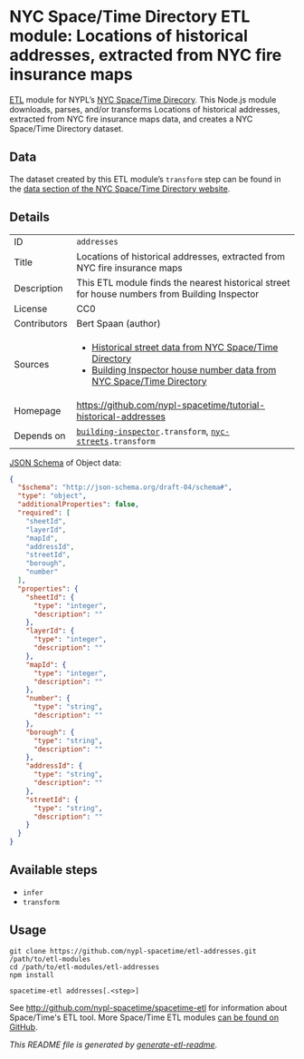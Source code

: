 # NYC Space/Time Directory ETL module: Locations of historical addresses, extracted from NYC fire insurance maps

[ETL](https://en.wikipedia.org/wiki/Extract,_transform,_load) module for NYPL’s [NYC Space/Time Direcory](http://spacetime.nypl.org/). This Node.js module downloads, parses, and/or transforms Locations of historical addresses, extracted from NYC fire insurance maps data, and creates a NYC Space/Time Directory dataset.


## Data

The dataset created by this ETL module’s `transform` step can be found in the [data section of the NYC Space/Time Directory website](http://spacetime.nypl.org/#data-addresses).

## Details

<table>
<tbody>

<tr>
<td>ID</td>
<td><code>addresses</code></td>
</tr>

<tr>
<td>Title</td>
<td>Locations of historical addresses, extracted from NYC fire insurance maps</td>
</tr>

<tr>
<td>Description</td>
<td>This ETL module finds the nearest historical street for house numbers from Building Inspector</td>
</tr>

<tr>
<td>License</td>
<td>CC0</td>
</tr>

<tr>
<td>Contributors</td>
<td>Bert Spaan (author)</td>
</tr>

<tr>
<td>Sources</td>
<td><ul><li><a href="http://spacetime.nypl.org/#data-nyc-streets">Historical street data from NYC Space/Time Directory</a></li><li><a href="http://spacetime.nypl.org/#data-building-inspector">Building Inspector house number data from NYC Space/Time Directory</a></li></ul></td>
</tr>

<tr>
<td>Homepage</td>
<td><a href="https://github.com/nypl-spacetime/tutorial-historical-addresses">https://github.com/nypl-spacetime/tutorial-historical-addresses</a></td>
</tr>

<tr>
<td>Depends on</td>
<td><code><a href="https://github.com/nypl-spacetime/etl-building-inspector">building-inspector</a>.transform</code>, <code><a href="https://github.com/nypl-spacetime/etl-nyc-streets">nyc-streets</a>.transform</code></td>
</tr>
</tbody>
</table>

[JSON Schema](http://json-schema.org/) of Object data:

```json
{
  "$schema": "http://json-schema.org/draft-04/schema#",
  "type": "object",
  "additionalProperties": false,
  "required": [
    "sheetId",
    "layerId",
    "mapId",
    "addressId",
    "streetId",
    "borough",
    "number"
  ],
  "properties": {
    "sheetId": {
      "type": "integer",
      "description": ""
    },
    "layerId": {
      "type": "integer",
      "description": ""
    },
    "mapId": {
      "type": "integer",
      "description": ""
    },
    "number": {
      "type": "string",
      "description": ""
    },
    "borough": {
      "type": "string",
      "description": ""
    },
    "addressId": {
      "type": "string",
      "description": ""
    },
    "streetId": {
      "type": "string",
      "description": ""
    }
  }
}
```

## Available steps

  - `infer`
  - `transform`

## Usage

```
git clone https://github.com/nypl-spacetime/etl-addresses.git /path/to/etl-modules
cd /path/to/etl-modules/etl-addresses
npm install

spacetime-etl addresses[.<step>]
```

See http://github.com/nypl-spacetime/spacetime-etl for information about Space/Time's ETL tool. More Space/Time ETL modules [can be found on GitHub](https://github.com/search?utf8=%E2%9C%93&q=org%3Anypl-spacetime+etl-&type=Repositories&ref=advsearch&l=&l=).

_This README file is generated by [generate-etl-readme](https://github.com/nypl-spacetime/generate-etl-readme)._
